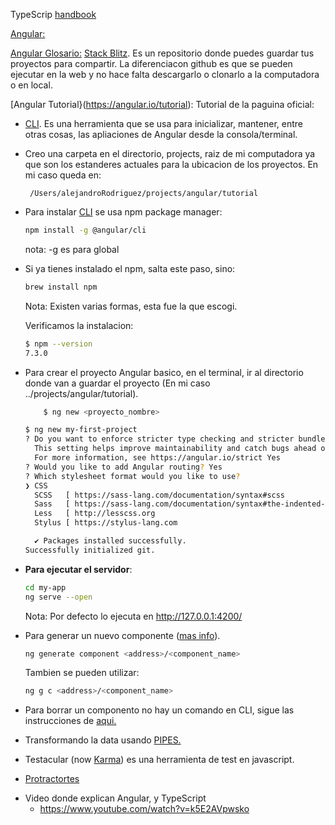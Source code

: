 TypeScrip [handbook](https://www.typescriptlang.org/docs/handbook/intro.html)

[ Angular:](https://angular.io/)

[Angular Glosario:](https://angular.io/guide/glossary)
[Stack Blitz](https://stackblitz.com/).  Es un repositorio donde  puedes guardar tus proyectos para compartir. La diferenciacon github es que se pueden ejecutar en la web y no hace falta descargarlo o clonarlo a la computadora o en local.

[Angular Tutorial}(https://angular.io/tutorial): Tutorial de la paguina oficial:   

* [CLI](https://angular.io/cli). Es una herramienta que se usa para inicializar, mantener, entre otras cosas, las apliaciones de Angular desde la consola/terminal.   
* Creo una carpeta en el directorio, projects,  raiz de mi computadora ya que son los estanderes actuales para la ubicacion de los proyectos.  En mi caso queda en:

       /Users/alejandroRodriguez/projects/angular/tutorial

* Para instalar [CLI](https://angular.io/cli) se usa npm package manager:  

    ```bash
    npm install -g @angular/cli
    ```

    nota: -g es para global
* Si ya tienes instalado el npm, salta este paso, sino:

	```bash
	brew install npm
	```
	Nota: Existen varias formas, esta fue la que escogi.

	Verificamos la instalacion:

	```bash
	$ npm --version
	7.3.0
	```   

* Para crear el proyecto Angular basico, en el terminal, ir al directorio donde van a guardar el proyecto (En mi caso ../projects/angular/tutorial).
	```bash
		$ ng new <proyecto_nombre>
	```

	```bash
	$ ng new my-first-project
	? Do you want to enforce stricter type checking and stricter bundle budgets in the workspace?
	  This setting helps improve maintainability and catch bugs ahead of time.
	  For more information, see https://angular.io/strict Yes
	? Would you like to add Angular routing? Yes
	? Which stylesheet format would you like to use?
	❯ CSS
	  SCSS   [ https://sass-lang.com/documentation/syntax#scss                ]
	  Sass   [ https://sass-lang.com/documentation/syntax#the-indented-syntax ]
	  Less   [ http://lesscss.org                                             ]
	  Stylus [ https://stylus-lang.com

	  ✔ Packages installed successfully.
    Successfully initialized git.
	```

* **Para ejecutar el servidor**:
	```bash
	cd my-app
	ng serve --open
	```

	Nota: Por defecto lo ejecuta en http://127.0.0.1:4200/   

     
* Para generar un nuevo componente ([mas info](https://www.angularjswiki.com/angular/how-to-delete-a-component-in-angu)).   
    ```bash
    ng generate component <address>/<component_name>
    ```
	Tambien se pueden utilizar:  

    ```bash
    ng g c <address>/<component_name>
    ```

* Para borrar un componento no hay un comando en CLI, sigue las instrucciones de [aqui.](https://www.angularjswiki.com/angular/how-to-delete-a-component-in-angu)

* Transformando la data usando [PIPES.](https://angular.io/guide/pipes)   


* Testacular (now [Karma](https://karma-runner.github.io/latest/index.html)) es una herramienta de test en javascript.
*  [Protractortes](https://www.protractortest.org/#/)

- Video donde explican Angular, y TypeScript
    + https://www.youtube.com/watch?v=k5E2AVpwsko
